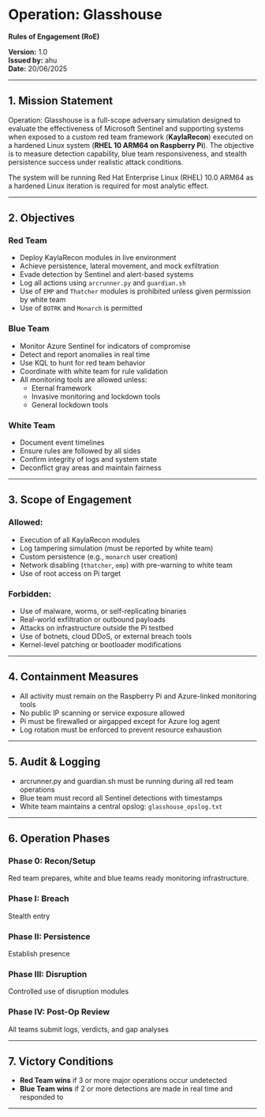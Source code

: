 
# Operation: Glasshouse

**Rules of Engagement (RoE)**

**Version:** 1.0  
**Issued by:** ahu  
**Date:** 20/06/2025

---

## 1. Mission Statement

Operation: Glasshouse is a full-scope adversary simulation designed to evaluate the effectiveness of Microsoft Sentinel and supporting systems when exposed to a custom red team framework (**KaylaRecon**) executed on a hardened Linux system (**RHEL 10 ARM64 on Raspberry Pi**). The objective is to measure detection capability, blue team responsiveness, and stealth persistence success under realistic attack conditions.

The system will be running Red Hat Enterprise Linux (RHEL) 10.0 ARM64 as a hardened Linux iteration is required for most analytic effect.

---

## 2. Objectives

### Red Team

- Deploy KaylaRecon modules in live environment
- Achieve persistence, lateral movement, and mock exfiltration
- Evade detection by Sentinel and alert-based systems
- Log all actions using `arcrunner.py` and `guardian.sh`
- Use of `EMP` and `Thatcher` modules is prohibited unless given permission by white team
- Use of `BOTRK` and `Monarch` is permitted

### Blue Team

- Monitor Azure Sentinel for indicators of compromise
- Detect and report anomalies in real time
- Use KQL to hunt for red team behavior
- Coordinate with white team for rule validation
- All monitoring tools are allowed unless:
  - Eternal framework
  - Invasive monitoring and lockdown tools
  - General lockdown tools

### White Team

- Document event timelines
- Ensure rules are followed by all sides
- Confirm integrity of logs and system state
- Deconflict gray areas and maintain fairness

---

## 3. Scope of Engagement

### Allowed:

- Execution of all KaylaRecon modules
- Log tampering simulation (must be reported by white team)
- Custom persistence (e.g., `monarch` user creation)
- Network disabling (`thatcher`, `emp`) with pre-warning to white team
- Use of root access on Pi target

### Forbidden:

- Use of malware, worms, or self-replicating binaries
- Real-world exfiltration or outbound payloads
- Attacks on infrastructure outside the Pi testbed
- Use of botnets, cloud DDoS, or external breach tools
- Kernel-level patching or bootloader modifications

---

## 4. Containment Measures

- All activity must remain on the Raspberry Pi and Azure-linked monitoring tools
- No public IP scanning or service exposure allowed
- Pi must be firewalled or airgapped except for Azure log agent
- Log rotation must be enforced to prevent resource exhaustion

---

## 5. Audit & Logging

- arcrunner.py and guardian.sh must be running during all red team operations
- Blue team must record all Sentinel detections with timestamps
- White team maintains a central opslog: `glasshouse_opslog.txt`

---

## 6. Operation Phases

### Phase 0: Recon/Setup

Red team prepares, white and blue teams ready monitoring infrastructure.

### Phase I: Breach

Stealth entry

### Phase II: Persistence

Establish presence

### Phase III: Disruption

Controlled use of disruption modules

### Phase IV: Post-Op Review

All teams submit logs, verdicts, and gap analyses

---

## 7. Victory Conditions

- **Red Team wins** if 3 or more major operations occur undetected
- **Blue Team wins** if 2 or more detections are made in real time and responded to

---
